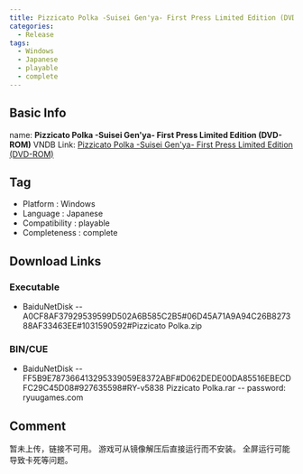 ```yaml
---
title: Pizzicato Polka -Suisei Gen'ya- First Press Limited Edition (DVD-ROM)
categories:
  - Release
tags:
  - Windows
  - Japanese
  - playable
  - complete
---
```

## Basic Info

name: **Pizzicato Polka -Suisei Gen'ya- First Press Limited Edition (DVD-ROM)**
VNDB Link: [Pizzicato Polka -Suisei Gen'ya- First Press Limited Edition (DVD-ROM)](https://vndb.org/r11403)

## Tag
 - Platform : Windows
 - Language : Japanese
 - Compatibility : playable
 - Completeness : complete

## Download Links
### Executable
 - BaiduNetDisk
 -- A0CF8AF37929539599D502A6B585C2B5#06D45A71A9A94C26B827388AF33463EE#1031590592#Pizzicato Polka.zip
### BIN/CUE
 - BaiduNetDisk
 -- FF5B9E787366413295339059E8372ABF#D062DEDE00DA85516EBECDFC29C45D08#927635598#RY-v5838 Pizzicato Polka.rar
 -- password: ryuugames.com
 
## Comment
暂未上传，链接不可用。
游戏可从镜像解压后直接运行而不安装。
全屏运行可能导致卡死等问题。